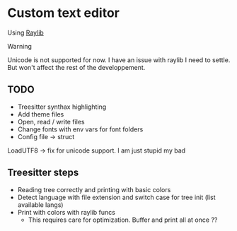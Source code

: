 # Custom text editor

Using [Raylib](https://www.raylib.com/)

> [!WARNING]
> Unicode is not supported for now. I have an issue with raylib I need to settle. But won't affect the rest of the developpement. 

## TODO
- Treesitter synthax highlighting
- Add theme files
- Open, read / write files
- Change fonts with env vars for font folders
- Config file -> struct

LoadUTF8 -> fix for unicode support. I am just stupid my bad

## Treesitter steps

- Reading tree correctly and printing with basic colors
- Detect language with file extension and switch case for tree init (list available langs)
- Print with colors with raylib funcs
    - This requires care for optimization. Buffer and print all at once ??